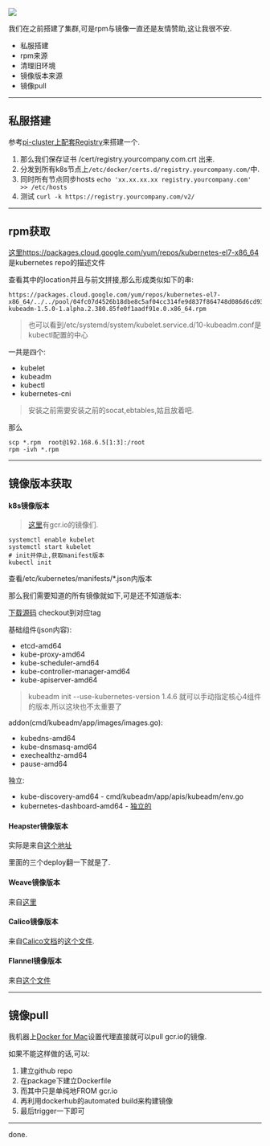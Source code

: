 ![](https://o4dyfn0ef.qnssl.com/image/2016-11-15-kube7-logo.png?imageView2/2/h/200) 

我们在之前搭建了集群,可是rpm与镜像一直还是友情赞助,这让我很不安. 

- 私服搭建
- rpm来源
- 清理旧环境 
- 镜像版本来源 
- 镜像pull  

- - - - -- 

## 私服搭建 

参考[pi-cluster上配套Registry](http://www.slahser.com/2016/09/29/pi-cluster上配套Registry/)来搭建一个. 

1. 那么我们保存证书 /cert/registry.yourcompany.com.crt 出来. 
2. 分发到所有k8s节点上`/etc/docker/certs.d/registry.yourcompany.com/`中. 
3. 同时所有节点同步hosts `echo 'xx.xx.xx.xx registry.yourcompany.com' >> /etc/hosts`
4. 测试 `curl -k https://registry.yourcompany.com/v2/`

- - - - -- 

## rpm获取 

[这里https://packages.cloud.google.com/yum/repos/kubernetes-el7-x86_64](https://packages.cloud.google.com/yum/repos/kubernetes-el7-x86_64/repodata/primary.xml)是kubernetes repo的描述文件

查看其中的location并且与前文拼接,那么形成类似如下的串: 

```shell
https://packages.cloud.google.com/yum/repos/kubernetes-el7-x86_64/../../pool/04fc07d4526b18dbe8c5af04cc314fe9d837f864748d086d6cd9382fe1028638-kubeadm-1.5.0-1.alpha.2.380.85fe0f1aadf91e.0.x86_64.rpm
``` 

> 也可以看到/etc/systemd/system/kubelet.service.d/10-kubeadm.conf是kubectl配置的中心

一共是四个: 

- kubelet
- kubeadm
- kubectl
- kubernetes-cni

> 安装之前需要安装之前的socat,ebtables,姑且放着吧. 

那么

```shell
scp *.rpm  root@192.168.6.5[1:3]:/root
rpm -ivh *.rpm
```

- - - - -- 

## 镜像版本获取   

#### k8s镜像版本 

> [这里](https://console.cloud.google.com/kubernetes/images/list?location=GLOBAL&project=google-containers)有gcr.io的镜像们. 

```
systemctl enable kubelet
systemctl start kubelet
# init并停止,获取manifest版本
kubectl init 
```

查看/etc/kubernetes/manifests/*.json内版本

那么我们需要知道的所有镜像就如下,可是还不知道版本:

[下载源码](https://github.com/kubernetes/kubernetes) checkout到对应tag

基础组件(json内容): 

- etcd-amd64
- kube-proxy-amd64
- kube-scheduler-amd64
- kube-controller-manager-amd64
- kube-apiserver-amd64

> kubeadm init --use-kubernetes-version 1.4.6 就可以手动指定核心4组件的版本,所以这块也不太重要了 

addon(cmd/kubeadm/app/images/images.go): 

- kubedns-amd64
- kube-dnsmasq-amd64
- exechealthz-amd64
- pause-amd64

独立: 

- kube-discovery-amd64 - cmd/kubeadm/app/apis/kubeadm/env.go
- kubernetes-dashboard-amd64 - [独立的](https://rawgit.com/kubernetes/dashboard/master/src/deploy/kubernetes-dashboard.yaml)  

#### Heapster镜像版本 

实际是来自[这个地址](https://github.com/kubernetes/heapster/tree/master/deploy/kube-config/influxdb) 

里面的三个deploy翻一下就是了. 

#### Weave镜像版本 

来自[这里](https://git.io/weave-kube)

#### Calico镜像版本 

来自[Calico文档](http://docs.projectcalico.org/v1.6/getting-started/kubernetes/installation/hosted/)的[这个文件](http://docs.projectcalico.org/v1.6/getting-started/kubernetes/installation/hosted/calico.yaml). 

#### Flannel镜像版本 

来自[这个文件](https://github.com/coreos/flannel/blob/master/Documentation/kube-flannel.yml) 

- - - - -- 

## 镜像pull   

我机器上[Docker for Mac](http://www.slahser.com/2016/10/15/Docker-for-Mac若干问题修复/)设置代理直接就可以pull gcr.io的镜像. 

如果不能这样做的话,可以: 

1. 建立github repo
2. 在package下建立Dockerfile 
3. 而其中只是单纯地FROM gcr.io
4. 再利用dockerhub的automated build来构建镜像
5. 最后trigger一下即可

- - - - -- 

done. 



